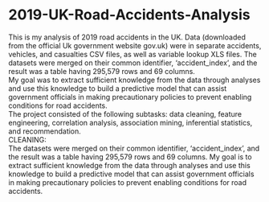 # 2019-UK-Road-Accidents-Analysis
This is my analysis of 2019 road accidents in the UK. Data (downloaded from the official Uk government website gov.uk) were in separate accidents, vehicles, and casualties CSV files, as well as variable lookup XLS files. The datasets were merged on their common identifier, ‘accident_index’, and the result was a table having 295,579 rows and 69 columns. <br>
My goal was to extract sufficient knowledge from the data through analyses and use this knowledge to build a predictive model that can assist government officials in making precautionary policies to prevent enabling conditions for road accidents.<br>
The project consisted of the following subtasks: data cleaning, feature engineering, correlation analysis, association mining, inferential statistics, and recommendation.<br>
CLEANING:<br>
The datasets were merged on their common identifier, ‘accident_index’, and the result was a table having 295,579 rows and 69 columns. My goal is to extract sufficient knowledge from the data through analyses and use this knowledge to build a predictive model that can assist government officials in making precautionary policies to prevent enabling conditions for road accidents.
